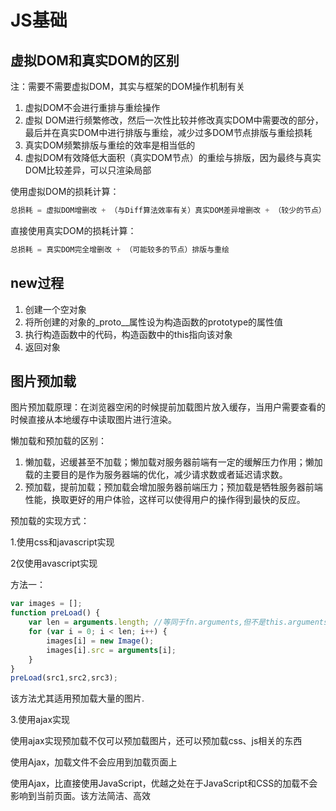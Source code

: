 # JS基础
## 虚拟DOM和真实DOM的区别
注：需要不需要虚拟DOM，其实与框架的DOM操作机制有关

1. 虚拟DOM不会进行重排与重绘操作
2. 虚拟 DOM进行频繁修改，然后一次性比较并修改真实DOM中需要改的部分，最后并在真实DOM中进行排版与重绘，减少过多DOM节点排版与重绘损耗
3. 真实DOM频繁排版与重绘的效率是相当低的
4. 虚拟DOM有效降低大面积（真实DOM节点）的重绘与排版，因为最终与真实DOM比较差异，可以只渲染局部

使用虚拟DOM的损耗计算：

```js
总损耗 = 虚拟DOM增删改 + （与Diff算法效率有关）真实DOM差异增删改 + （较少的节点）排版与重绘
```

直接使用真实DOM的损耗计算：

```js
总损耗 = 真实DOM完全增删改 + （可能较多的节点）排版与重绘
```

## new过程
1. 创建一个空对象
2. 将所创建的对象的_proto__属性设为构造函数的prototype的属性值
3. 执行构造函数中的代码，构造函数中的this指向该对象
4. 返回对象

## 图片预加载
图片预加载原理：在浏览器空闲的时候提前加载图片放入缓存，当用户需要查看的时候直接从本地缓存中读取图片进行渲染。

懒加载和预加载的区别：

1. 懒加载，迟缓甚至不加载；懒加载对服务器前端有一定的缓解压力作用；懒加载的主要目的是作为服务器端的优化，减少请求数或者延迟请求数。
2. 预加载，提前加载；预加载会增加服务器前端压力；预加载是牺牲服务器前端性能，换取更好的用户体验，这样可以使得用户的操作得到最快的反应。

预加载的实现方式：

1.使用css和javascript实现

2仅使用avascript实现

方法一：

```js
var images = [];
function preLoad() {
    var len = arguments.length; //等同于fn.arguments,但不是this.arguments
    for (var i = 0; i < len; i++) {
        images[i] = new Image();
        images[i].src = arguments[i];
    }
}
preLoad(src1,src2,src3);
```

该方法尤其适用预加载大量的图片.

3.使用ajax实现

使用ajax实现预加载不仅可以预加载图片，还可以预加载css、js相关的东西

使用Ajax，加载文件不会应用到加载页面上

使用Ajax，比直接使用JavaScript，优越之处在于JavaScript和CSS的加载不会影响到当前页面。该方法简洁、高效

